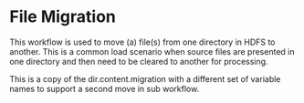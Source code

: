 # File Migration

This workflow is used to move (a) file(s) from one directory in HDFS to another.  This is a common load scenario when source files are presented in one directory and then need to be cleared to another for processing.

This is a copy of the dir.content.migration with a different set of variable names to support a second move in sub workflow.

